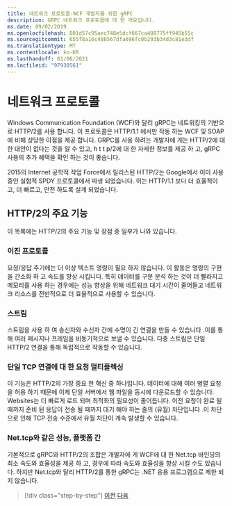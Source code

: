 ```yaml
---
title: 네트워크 프로토콜-WCF 개발자를 위한 gRPC
description: GRPC 네트워크 프로토콜에 대 한 개요입니다.
ms.date: 09/02/2019
ms.openlocfilehash: 801d57c95aec748e5dcf667ca480775ff945b55c
ms.sourcegitcommit: 655f8a16c488567dfa696fc0b293b34d3c81e3df
ms.translationtype: MT
ms.contentlocale: ko-KR
ms.lasthandoff: 01/06/2021
ms.locfileid: "97938561"
---
```

# <a name="network-protocols"></a>네트워크 프로토콜

Windows Communication Foundation (WCF)와 달리 gRPC는 네트워킹의 기반으로 HTTP/2를 사용 합니다. 이 프로토콜은 HTTP/1.1 에서만 작동 하는 WCF 및 SOAP에 비해 상당한 이점을 제공 합니다. GRPC를 사용 하려는 개발자에 게는 HTTP/2에 대 한 대안이 없다는 것을 알 수 있고, h t t p/2에 대 한 자세한 정보를 제공 하 고, gRPC 사용의 추가 혜택을 확인 하는 것이 좋습니다.

2015의 Internet 공학적 작업 Force에서 릴리스된 HTTP/2는 Google에서 이미 사용 중인 실험적 SPDY 프로토콜에서 파생 되었습니다. 이는 HTTP/1.1 보다 더 효율적이 고, 더 빠르고, 안전 하도록 설계 되었습니다.

## <a name="key-features-of-http2"></a>HTTP/2의 주요 기능

이 목록에는 HTTP/2의 주요 기능 및 장점 중 일부가 나와 있습니다.

### <a name="binary-protocol"></a>이진 프로토콜

요청/응답 주기에는 더 이상 텍스트 명령이 필요 하지 않습니다. 이 활동은 명령의 구현을 간소화 하 고 속도를 향상 시킵니다. 특히 데이터를 구문 분석 하는 것이 더 빨라지고 메모리를 사용 하는 경우에는 성능 향상을 위해 네트워크 대기 시간이 줄어들고 네트워크 리소스를 전반적으로 더 효율적으로 사용할 수 있습니다.

### <a name="streams"></a>스트림

스트림을 사용 하 여 송신자와 수신자 간에 수명이 긴 연결을 만들 수 있습니다 .이를 통해 여러 메시지나 프레임을 비동기적으로 보낼 수 있습니다. 다중 스트림은 단일 HTTP/2 연결을 통해 독립적으로 작동할 수 있습니다.

### <a name="request-multiplexing-over-a-single-tcp-connection"></a>단일 TCP 연결에 대 한 요청 멀티플렉싱

이 기능은 HTTP/2의 가장 중요 한 혁신 중 하나입니다. 데이터에 대해 여러 병렬 요청을 허용 하기 때문에 이제 단일 서버에서 웹 파일을 동시에 다운로드할 수 있습니다. Websites는 더 빠르게 로드 되며 최적화의 필요성이 줄어듭니다. 이전 요청이 완료 될 때까지 준비 된 응답이 전송 될 때까지 대기 해야 하는 줄의 (유월) 차단입니다 .이 차단으로 인해 TCP 전송 수준에서 유월 차단이 계속 발생할 수 있습니다.

### <a name="nettcp-like-performance-cross-platform"></a>Net.tcp와 같은 성능, 플랫폼 간

기본적으로 gRPC와 HTTP/2의 조합은 개발자에 게 WCF에 대 한 Net.tcp 바인딩의 최소 속도와 효율성을 제공 하 고, 경우에 따라 속도와 효율성을 향상 시킬 수도 있습니다. 하지만 Net.tcp와 달리 HTTP/2를 통한 gRPC는 .NET 응용 프로그램으로 제한 되지 않습니다.

>[!div class="step-by-step"]
>[이전](interface-definition-language.md)
>[다음](why-grpc.md)
